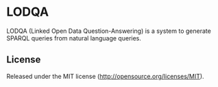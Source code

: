 LODQA
=============

LODQA (Linked Open Data Question-Answering) is a system to generate SPARQL queries from natural language queries.


License
-------
Released under the MIT license (http://opensource.org/licenses/MIT).
